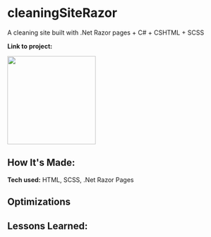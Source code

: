 # cleaningSiteRazor
A cleaning site built with .Net Razor pages + C# + CSHTML + SCSS

**Link to project:** 

<img width="200vw" src="https://images.unsplash.com/photo-1661956602926-db6b25f75947?ixlib=rb-4.0.3&ixid=MnwxMjA3fDF8MHxwaG90by1wYWdlfHx8fGVufDB8fHx8&auto=format&fit=crop&w=3262&q=80"/>

## How It's Made:

**Tech used:** HTML, SCSS, .Net Razor Pages


## Optimizations


## Lessons Learned:



